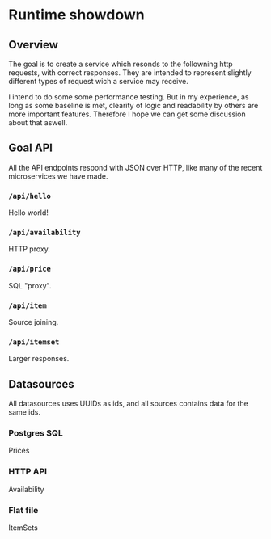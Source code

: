# Runtime showdown

## Overview

The goal is to create a service which resonds to the followning http requests, with correct responses. They are intended to represent slightly different types of request wich a service may receive.

I intend to do some some performance testing. But in my experience, as long as some baseline is met, clearity of logic and readability by others are more important features. Therefore I hope we can get some discussion about that aswell.


## Goal API
All the API endpoints respond with JSON over HTTP, like many of the recent microservices we have made.

### `/api/hello`
Hello world!

### `/api/availability`
HTTP proxy.

### `/api/price`
SQL "proxy".

### `/api/item`
Source joining.

### `/api/itemset`
Larger responses.


## Datasources

All datasources uses UUIDs as ids, and all sources contains data for the same ids.

### Postgres SQL
Prices

### HTTP API
Availability

### Flat file
ItemSets
